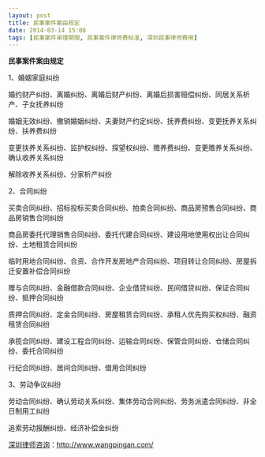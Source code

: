 ```yaml
---
layout: post
title: 民事案件案由规定
date: 2014-03-14 15:08
tags: [民事案件审理期限, 民事案件律师费标准, 深圳民事律师费用]
---
```

<strong>民事案件案由规定</strong>

1、婚姻家庭纠纷

婚约财产纠纷、离婚纠纷、离婚后财产纠纷、离婚后损害赔偿纠纷、同居关系析产、子女抚养纠纷

婚姻无效纠纷、撤销婚姻纠纷、夫妻财产约定纠纷、抚养费纠纷、变更抚养关系纠纷、扶养费纠纷

变更扶养关系纠纷、监护权纠纷、探望权纠纷、赡养费纠纷、变更赡养关系纠纷、确认收养关系纠纷

解除收养关系纠纷、分家析产纠纷

2、合同纠纷

买卖合同纠纷、招标投标买卖合同纠纷、拍卖合同纠纷、商品房预售合同纠纷、商品房销售合同纠纷

商品房委托代理销售合同纠纷、委托代建合同纠纷、建设用地使用权出让合同纠纷、土地租赁合同纠纷

临时用地合同纠纷、合资、合作开发房地产合同纠纷、项目转让合同纠纷、房屋拆迁安置补偿合同纠纷

赠与合同纠纷、金融借款合同纠纷、企业借贷纠纷、民间借贷纠纷、保证合同纠纷、抵押合同纠纷

质押合同纠纷、定金合同纠纷、房屋租赁合同纠纷、承租人优先购买权纠纷、融资租赁合同纠纷

承揽合同纠纷、建设工程合同纠纷、运输合同纠纷、保管合同纠纷、仓储合同纠纷、委托合同纠纷

行纪合同纠纷、居间合同纠纷、借用合同纠纷

3、劳动争议纠纷

劳动合同纠纷、确认劳动关系纠纷、集体劳动合同纠纷、劳务派遣合同纠纷、非全日制用工纠纷

追索劳动报酬纠纷、经济补偿金纠纷

<a href="http://www.wangpingan.com/">深圳律师咨询</a>：<a href="http://www.wangpingan.com/">http://www.wangpingan.com/</a>

